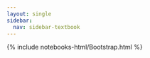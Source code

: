 ```yaml
---
layout: single
sidebar:
  nav: sidebar-textbook
---
```


{% include notebooks-html/Bootstrap.html %}
